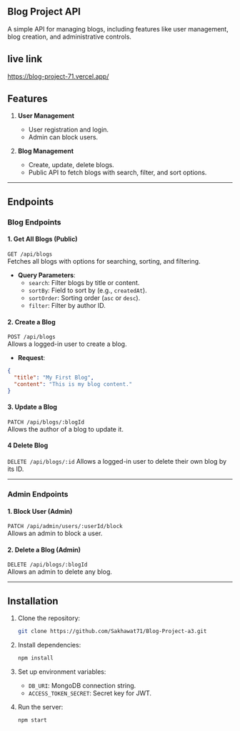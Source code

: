 
## Blog Project API

A simple API for managing blogs, including features like user management, blog creation, and administrative controls.

## live link

https://blog-project-71.vercel.app/

## Features

1. **User Management**
   - User registration and login.
   - Admin can block users.

2. **Blog Management**
   - Create, update, delete blogs.
   - Public API to fetch blogs with search, filter, and sort options.

---

## Endpoints

### **Blog Endpoints**

#### 1. **Get All Blogs (Public)**  
`GET /api/blogs`  
Fetches all blogs with options for searching, sorting, and filtering.

- **Query Parameters**:
  - `search`: Filter blogs by title or content.
  - `sortBy`: Field to sort by (e.g., `createdAt`).
  - `sortOrder`: Sorting order (`asc` or `desc`).
  - `filter`: Filter by author ID.


#### 2. **Create a Blog**  
`POST /api/blogs`  
Allows a logged-in user to create a blog.

- **Request**:
```json
{
  "title": "My First Blog",
  "content": "This is my blog content."
}
```

#### 3. **Update a Blog**  
`PATCH /api/blogs/:blogId`  
Allows the author of a blog to update it.

#### 4 **Delete Blog**
`DELETE /api/blogs/:id`
Allows a logged-in user to delete their own blog by its ID.


---

### **Admin Endpoints**

#### 1. **Block User (Admin)**  
`PATCH /api/admin/users/:userId/block`  
Allows an admin to block a user.

#### 2. **Delete a Blog (Admin)**  
`DELETE /api/blogs/:blogId`  
Allows an admin to delete any blog.


---


## Installation

1. Clone the repository:
   ```bash
   git clone https://github.com/Sakhawat71/Blog-Project-a3.git
   ```
2. Install dependencies:
   ```bash
   npm install
   ```
3. Set up environment variables:
   - `DB_URI`: MongoDB connection string.
   - `ACCESS_TOKEN_SECRET`: Secret key for JWT.

4. Run the server:
   ```bash
   npm start
   ```

